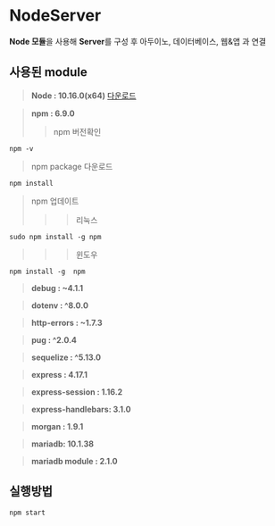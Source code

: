 # **NodeServer**


**Node 모듈**을 사용해 **Server**를 구성 후 아두이노, 데이터베이스, 웹&앱 과 연결

## 사용된 module

>**Node : 10.16.0(x64)** [다운로드](https://nodejs.org/ko/)

>**npm : 6.9.0**
>>npm 버전확인
```
npm -v
```
>npm package 다운로드
```
npm install
```
>npm 업데이트
>>>리눅스
```
sudo npm install -g npm
```
>>>윈도우
```
npm install -g  npm
```

>**debug : ~4.1.1**

>**dotenv : ^8.0.0**

>**http-errors : ~1.7.3**

>**pug : ^2.0.4**

>**sequelize : ^5.13.0**

>**express : 4.17.1**

>**express-session : 1.16.2**

>**express-handlebars: 3.1.0**

>**morgan : 1.9.1**

>**mariadb: 10.1.38**

>**mariadb module : 2.1.0**

## 실행방법

```
npm start
```
